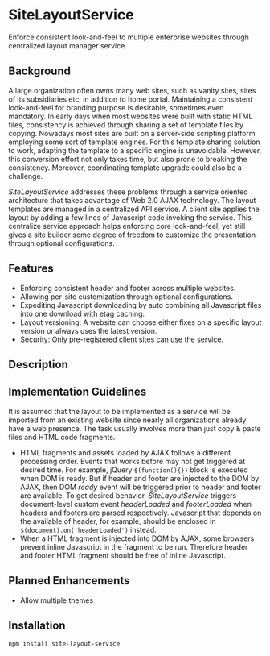SiteLayoutService
=================

Enforce consistent look-and-feel to multiple enterprise websites through centralized layout manager service.

## Background
A large organization often owns many web sites, such as vanity sites, sites of its  subsidiaries etc, in addition to home portal. Maintaining a consistent look-and-feel for branding purpose is desirable, sometimes even mandatory. In early days when most websites were built with static HTML files, consistency is achieved through sharing a set of template files by copying. Nowadays most sites are built on a server-side scripting platform employing some sort of template engines. For this template sharing solution to work, adapting the template to a specific engine is unavoidable. However, this conversion effort not only takes time, but also prone to breaking the consistency. Moreover, coordinating template upgrade could also be a challenge.

*SiteLayoutService* addresses these problems through a service oriented architecture that takes advantage of Web 2.0 AJAX technology. The layout templates are managed in a centralized API service. A client site applies the layout by adding a few lines of Javascript code invoking the service. This centralize service approach helps enforcing core look-and-feel, yet still gives a site builder some degree of freedom to customize the presentation through optional configurations.

## Features
* Enforcing consistent header and footer across multiple websites.
* Allowing per-site customization through optional configurations.
* Expediting Javascript downloading by auto combining all Javascript files into one download with etag caching.
* Layout versioning: A website can choose either fixes on a specific layout version or always uses the latest version.
* Security: Only pre-registered client sites can use the service. 

## Description

## Implementation Guidelines
It is assumed that the layout to be implemented as a service will be imported from an existing website since nearly all organizations already have a web presence. The task usually involves more than just copy & paste files and HTML code fragments. 
* HTML fragments and assets loaded by AJAX follows a different processing order. Events that works before may not get triggered at desired time. For example, jQuery `$(function(){})` block is executed when DOM is ready. But if header and footer are injected to the DOM by AJAX, then DOM *ready* event will be triggered prior to header and footer are available. To get desired behavior, *SiteLayoutService* triggers document-level custom event *headerLoaded* and *footerLoaded* when headers and footers are parsed respectively. Javascript that depends on the available of header, for example, should be enclosed in `$(document).on('headerLoaded')` instead.
* When a HTML fragment is injected into DOM by AJAX, some browsers prevent inline Javascript in the fragment to be run. Therefore header and footer HTML fragment should be free of inline Javascript.

## Planned Enhancements
* Allow multiple themes

## Installation
```npm install site-layout-service```
